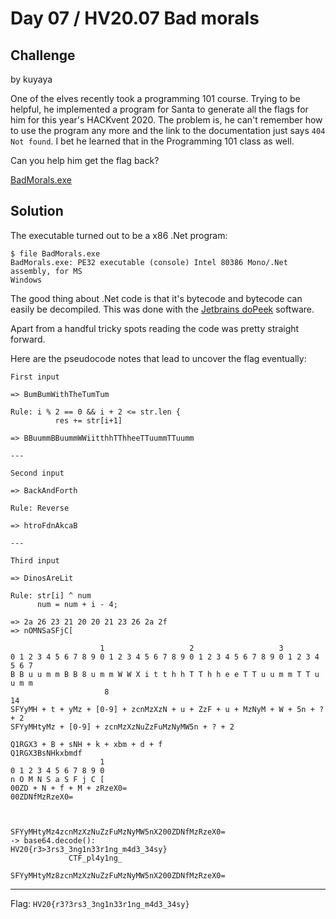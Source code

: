 # Day 07 / HV20.07 Bad morals



## Challenge

<!-- ...10....:...20....:...30....:...40....:...50....:...60....:...70....:. -->
by kuyaya

One of the elves recently took a programming 101 course. Trying to be helpful,
he implemented a program for Santa to generate all the flags for him for this
year's HACKvent 2020. The problem is, he can't remember how to use the program
any more and the link to the documentation just says `404 Not found`. I bet he
learned that in the Programming 101 class as well.

Can you help him get the flag back?

[BadMorals.exe](BadMorals.exe)


## Solution

The executable turned out to be a x86 .Net program:

``` shell
$ file BadMorals.exe 
BadMorals.exe: PE32 executable (console) Intel 80386 Mono/.Net assembly, for MS 
Windows
```

The good thing about .Net code is that it's bytecode and bytecode can easily be
decompiled. This was done with the [Jetbrains doPeek] software.

[Jetbrains doPeek]: https://www.jetbrains.com/decompiler/

Apart from a handful tricky spots reading the code was pretty straight forward.

Here are the pseudocode notes that lead to uncover the flag eventually:

```
First input

=> BumBumWithTheTumTum

Rule: i % 2 == 0 && i + 2 <= str.len {
          res += str[i+1]

=> BBuummBBuummWWiitthhTThheeTTuummTTuumm

---

Second input

=> BackAndForth

Rule: Reverse

=> htroFdnAkcaB

---

Third input

=> DinosAreLit

Rule: str[i] ^ num
      num = num + i - 4;

=> 2a 26 23 21 20 20 21 23 26 2a 2f
=> nOMNSaSFjC[

                    1                   2                   3               
0 1 2 3 4 5 6 7 8 9 0 1 2 3 4 5 6 7 8 9 0 1 2 3 4 5 6 7 8 9 0 1 2 3 4 5 6 7
B B u u m m B B 8 u m m W W X i t t h h T T h h e e T T u u m m T T u u m m 
                     8                                               14
SFYyMH + t + yMz + [0-9] + zcnMzXzN + u + ZzF + u + MzNyM + W + 5n + ? + 2
SFYyMHtyMz + [0-9] + zcnMzXzNuZzFuMzNyMW5n + ? + 2

Q1RGX3 + B + sNH + k + xbm + d + f
Q1RGX3BsNHkxbmdf
                    1
0 1 2 3 4 5 6 7 8 9 0
n O M N S a S F j C [
00ZD + N + f + M + zRzeX0=
00ZDNfMzRzeX0=



SFYyMHtyMz4zcnMzXzNuZzFuMzNyMW5nX200ZDNfMzRzeX0=
-> base64.decode():
HV20{r3>3rs3_3ng1n33r1ng_m4d3_34sy}
             CTF_pl4y1ng_

SFYyMHtyMz8zcnMzXzNuZzFuMzNyMW5nX200ZDNfMzRzeX0=
```
--------------------------------------------------------------------------------

Flag: `HV20{r3?3rs3_3ng1n33r1ng_m4d3_34sy}`

